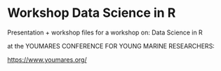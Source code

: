 # Workshop Data Science in R

Presentation + workshop files for a workshop on:
Data Science in R

at the YOUMARES CONFERENCE FOR YOUNG MARINE RESEARCHERS: 

https://www.youmares.org/
